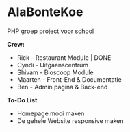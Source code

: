 # AlaBonteKoe
PHP groep project voor school

<b>Crew:</b>
<ul>
	<li>Rick - Restaurant Module | DONE</li>
	<li>Cyndi - Uitgaanscentrum</li>
	<li>Shivam - Bioscoop Module</li>
	<li>Maarten - Front-End & Documentatie</li>
	<li>Ben - Admin pagina & Back-end</li>
</ul>

<b>To-Do List</b>
<ul>
	<li>Homepage mooi maken</li>
	<li>De gehele Website responsive maken</li>
</ul>
